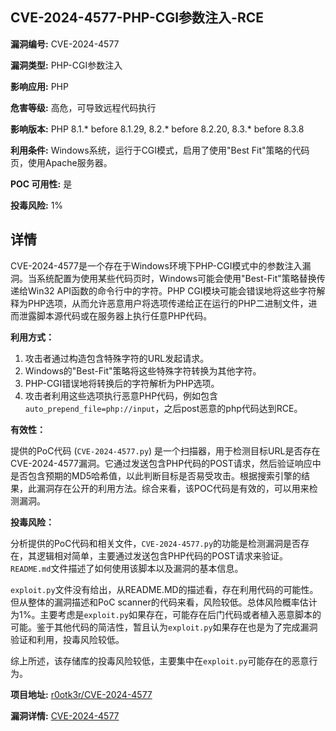 ## CVE-2024-4577-PHP-CGI参数注入-RCE

**漏洞编号:** CVE-2024-4577

**漏洞类型:** PHP-CGI参数注入

**影响应用:** PHP

**危害等级:** 高危，可导致远程代码执行

**影响版本:** PHP 8.1.* before 8.1.29, 8.2.* before 8.2.20, 8.3.* before 8.3.8

**利用条件:** Windows系统，运行于CGI模式，启用了使用"Best Fit"策略的代码页，使用Apache服务器。

**POC 可用性:** 是

**投毒风险:** 1%

## 详情

CVE-2024-4577是一个存在于Windows环境下PHP-CGI模式中的参数注入漏洞。当系统配置为使用某些代码页时，Windows可能会使用"Best-Fit"策略替换传递给Win32 API函数的命令行中的字符。PHP CGI模块可能会错误地将这些字符解释为PHP选项，从而允许恶意用户将选项传递给正在运行的PHP二进制文件，进而泄露脚本源代码或在服务器上执行任意PHP代码。

**利用方式：**

1.  攻击者通过构造包含特殊字符的URL发起请求。
2.  Windows的"Best-Fit"策略将这些特殊字符转换为其他字符。
3.  PHP-CGI错误地将转换后的字符解析为PHP选项。
4.  攻击者利用这些选项执行恶意PHP代码，例如包含`auto_prepend_file=php://input`，之后post恶意的php代码达到RCE。

**有效性：**

提供的PoC代码 (`CVE-2024-4577.py`) 是一个扫描器，用于检测目标URL是否存在CVE-2024-4577漏洞。它通过发送包含PHP代码的POST请求，然后验证响应中是否包含预期的MD5哈希值，以此判断目标是否易受攻击。根据搜索引擎的结果，此漏洞存在公开的利用方法。综合来看，该POC代码是有效的，可以用来检测漏洞。

**投毒风险：**

分析提供的PoC代码和相关文件，`CVE-2024-4577.py`的功能是检测漏洞是否存在，其逻辑相对简单，主要通过发送包含PHP代码的POST请求来验证。`README.md`文件描述了如何使用该脚本以及漏洞的基本信息。

`exploit.py`文件没有给出，从README.MD的描述看，存在利用代码的可能性。但从整体的漏洞描述和PoC scanner的代码来看，风险较低。总体风险概率估计为1%。主要考虑是`exploit.py`如果存在，可能存在后门代码或者植入恶意脚本的可能。鉴于其他代码的简洁性，暂且认为`exploit.py`如果存在也是为了完成漏洞验证和利用，投毒风险较低。

综上所述，该存储库的投毒风险较低，主要集中在`exploit.py`可能存在的恶意行为。

**项目地址:** [r0otk3r/CVE-2024-4577](https://github.com/r0otk3r/CVE-2024-4577)

**漏洞详情:** [CVE-2024-4577](https://nvd.nist.gov/vuln/detail/CVE-2024-4577)